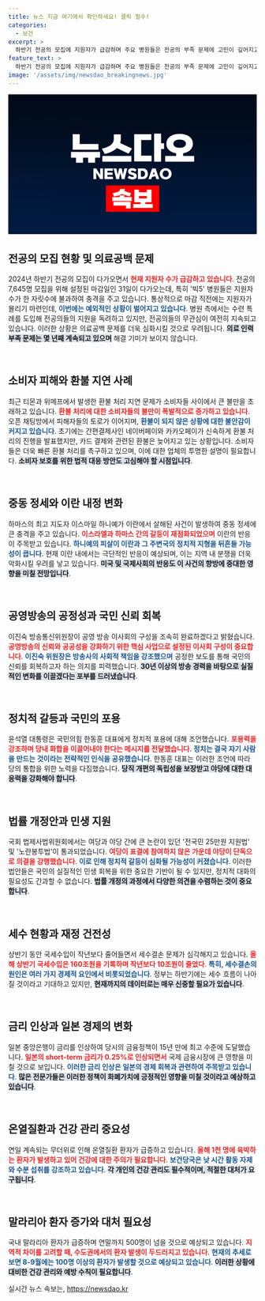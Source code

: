 ```yaml
---
title: 뉴스 지금 여기에서 확인하세요! 클릭 필수!
categories:
  - 보건
excerpt: >
  하반기 전공의 모집에 지원자가 급감하며 주요 병원들은 전공의 부족 문제에 고민이 깊어지고 있다. 복귀 유도에도 전공의들은 무관심을 보이며 의료공백 해소는 어려운 상황이다.
feature_text: >
  하반기 전공의 모집에 지원자가 급감하며 주요 병원들은 전공의 부족 문제에 고민이 깊어지고 있다. 복귀 유도에도 전공의들은 무관심을 보이며 의료공백 해소는 어려운 상황이다.
image: '/assets/img/newsdao_breakingnews.jpg'
---
```


<p><img src="/assets/img/newsdao_breakingnews.jpg" alt="flaretime 속보" /></p>

<h2 data-ke-size="size26">전공의 모집 현황 및 의료공백 문제</h2>

<p data-ke-size="size16">2024년 하반기 전공의 모집이 다가오면서 <b><span style="color: #ee2323;">현재 지원자 수가 급감하고 있습니다</span></b>. 전공의 7,645명 모집을 위해 설정된 마감일인 31일이 다가오는데, 특히 '빅5' 병원들은 지원자 수가 한 자릿수에 불과하여 충격을 주고 있습니다. 통상적으로 마감 직전에는 지원자가 몰리기 마련인데, <b><span style="color: #1a5490;">이번에는 예외적인 상황이 벌어지고 있습니다</span></b>. 병원 측에서는 수련 특례를 도입해 전공의들의 지원을 독려하고 있지만, 전공의들의 무관심이 여전히 지속되고 있습니다. 이러한 상황은 의료공백 문제를 더욱 심화시킬 것으로 우려됩니다. <b><span style="background-color: #21538527;">의료 인력 부족 문제는 몇 년째 계속되고 있으며</span></b> 해결 기미가 보이지 않습니다.</p>

<p data-ke-size="size16">&nbsp;</p>

<h2 data-ke-size="size26">소비자 피해와 환불 지연 사례</h2>

<p data-ke-size="size16">최근 티몬과 위메프에서 발생한 환불 처리 지연 문제가 소비자들 사이에서 큰 불만을 초래하고 있습니다. <b><span style="color: #ee2323;">환불 처리에 대한 소비자들의 불만이 폭발적으로 증가하고 있습니다</span></b>. 오픈 채팅방에서 피해자들의 토로가 이어지며, <b><span style="color: #1a5490;">환불이 되지 않은 상황에 대한 불안감이 커지고 있습니다</span></b>. 초기에는 간편결제사인 네이버페이와 카카오페이가 신속하게 환불 처리의 진행을 발표했지만, 카드 결제와 관련된 환불은 늦어지고 있는 상황입니다. 소비자들은 더욱 빠른 환불 처리를 촉구하고 있으며, 이에 대한 업체의 투명한 설명이 필요합니다. <b><span style="background-color: #21538527;">소비자 보호를 위한 법적 대응 방안도 고심해야 할 시점입니다</span></b>.</p>

<p data-ke-size="size16">&nbsp;</p>

<h2 data-ke-size="size26">중동 정세와 이란 내정 변화</h2>

<p data-ke-size="size16">하마스의 최고 지도자 이스마일 하니예가 이란에서 살해된 사건이 발생하여 중동 정세에 큰 충격을 주고 있습니다. <b><span style="color: #ee2323;">이스라엘과 하마스 간의 갈등이 재점화되었으며</span></b> 이란의 반응이 주목받고 있습니다. <b><span style="color: #1a5490;">하니예의 피살이 이란과 그 주변국의 정치적 지형을 뒤흔들 가능성이 큽니다</span></b>. 현재 이란 내에서는 극단적인 반응이 예상되며, 이는 지역 내 분쟁을 더욱 악화시킬 우려를 낳고 있습니다. <b><span style="background-color: #21538527;">미국 및 국제사회의 반응도 이 사건의 향방에 중대한 영향을 미칠 전망입니다</span></b>.</p>

<p data-ke-size="size16">&nbsp;</p>

<h2 data-ke-size="size26">공영방송의 공정성과 국민 신뢰 회복</h2>

<p data-ke-size="size16">이진숙 방송통신위원장이 공영 방송 이사회의 구성을 조속히 완료하겠다고 밝혔습니다. <b><span style="color: #ee2323;">공영방송의 신뢰와 공공성을 강화하기 위한 핵심 사업으로 설정된 이사회 구성이 중요합니다</span></b>. <b><span style="color: #1a5490;">이진숙 위원장은 방송사의 사회적 책임을 강조했으며</span></b> 공정한 보도를 통해 국민의 신뢰를 회복하고자 하는 의지를 피력했습니다. <b><span style="background-color: #21538527;">30년 이상의 방송 경력을 바탕으로 실질적인 변화를 이끌겠다는 포부를 드러냈습니다</span></b>.</p>

<p data-ke-size="size16">&nbsp;</p>

<h2 data-ke-size="size26">정치적 갈등과 국민의 포용</h2>

<p data-ke-size="size16">윤석열 대통령은 국민의힘 한동훈 대표에게 정치적 포용에 대해 조언했습니다. <b><span style="color: #ee2323;">포용력을 강조하며 당내 화합을 이끌어내야 한다는 메시지를 전달했습니다</span></b>. <b><span style="color: #1a5490;">정치는 결국 자기 사람을 만드는 것이라는 전략적인 인식을 공유했습니다</span></b>. 한동훈 대표는 이러한 조언에 따라 당의 통합을 위한 노력을 다짐했습니다. <b><span style="background-color: #21538527;">당직 개편의 독립성을 보장받고 야당에 대한 대응력을 강화해야 합니다</span></b>.</p>

<p data-ke-size="size16">&nbsp;</p>

<h2 data-ke-size="size26">법률 개정안과 민생 지원</h2>

<p data-ke-size="size16">국회 법제사법위원회에서는 여당과 야당 간에 큰 논란이 있던 '전국민 25만원 지원법' 및 '노란봉투법'이 통과되었습니다. <b><span style="color: #ee2323;">여당이 표결에 참여하지 않은 가운데 야당이 단독으로 의결을 강행했습니다</span></b>. <b><span style="color: #1a5490;">이로 인해 정치적 갈등이 심화될 가능성이 커졌습니다</span></b>. 이러한 법안들은 국민의 실질적인 민생 회복을 위한 중요한 기반이 될 수 있지만, 정치적 대화의 필요성도 간과할 수 없습니다. <b><span style="background-color: #21538527;">법률 개정의 과정에서 다양한 의견을 수렴하는 것이 중요합니다</span></b>.</p>

<p data-ke-size="size16">&nbsp;</p>

<h2 data-ke-size="size26">세수 현황과 재정 건전성</h2>

<p data-ke-size="size16">상반기 동안 국세수입이 작년보다 줄어들면서 세수결손 문제가 심각해지고 있습니다. <b><span style="color: #ee2323;">올해 상반기 국세수입은 160조원을 기록하며 작년보다 10조원이 줄었다</span></b>. <b><span style="color: #1a5490;">특히, 세수결손의 원인은 여러 가지 경제적 요인에서 비롯되었습니다</span></b>. 정부는 하반기에는 세수 흐름이 나아질 것이라고 기대하고 있지만, <b><span style="background-color: #21538527;">현재까지의 데이터로는 매우 신중할 필요가 있습니다</span></b>.</p>

<p data-ke-size="size16">&nbsp;</p>

<h2 data-ke-size="size26">금리 인상과 일본 경제의 변화</h2>

<p data-ke-size="size16">일본 중앙은행이 금리를 인상하여 당시의 금융정책이 15년 만에 최고 수준에 도달했습니다. <b><span style="color: #ee2323;">일본의 short-term 금리가 0.25%로 인상되면서</span></b> 국제 금융시장에 큰 영향을 미칠 것으로 보입니다. <b><span style="color: #1a5490;">이러한 금리 인상은 일본의 경제 회복과 관련하여 주목받고 있습니다</span></b>. <b><span style="background-color: #21538527;">많은 전문가들은 이러한 정책이 화폐가치에 긍정적인 영향을 미칠 것이라고 예상하고 있습니다</span></b>.</p>

<p data-ke-size="size16">&nbsp;</p>

<h2 data-ke-size="size26">온열질환과 건강 관리 중요성</h2>

<p data-ke-size="size16">연일 계속되는 무더위로 인해 온열질환 환자가 급증하고 있습니다. <b><span style="color: #ee2323;">올해 1천 명에 육박하는 환자가 발생하고 있어 건강에 대한 주의가 필요합니다</span></b>. <b><span style="color: #1a5490;">보건당국은 낮 시간 활동 자제와 수분 섭취를 강조하고 있습니다</span></b>. <b><span style="background-color: #21538527;">각 개인의 건강 관리도 필수적이며, 적절한 대처가 요구됩니다</span></b>.</p>

<p data-ke-size="size16">&nbsp;</p>

<h2 data-ke-size="size26">말라리아 환자 증가와 대처 필요성</h2>

<p data-ke-size="size16">국내 말라리아 환자가 급증하며 연말까지 500명이 넘을 것으로 예상되고 있습니다. <b><span style="color: #ee2323;">지역적 차이를 고려할 때, 수도권에서의 환자 발생이 두드러지고 있습니다</span></b>. <b><span style="color: #1a5490;">현재의 추세로 보면 8-9월에는 100명 이상의 환자가 발생할 것으로 예상되고 있습니다</span></b>. <b><span style="background-color: #21538527;">이러한 상황에 대비한 건강 관리와 예방 수칙이 필요합니다</span></b>.</p>
실시간 뉴스 속보는, <a href="https://newsdao.kr" rel="dofollow">https://newsdao.kr</a>


